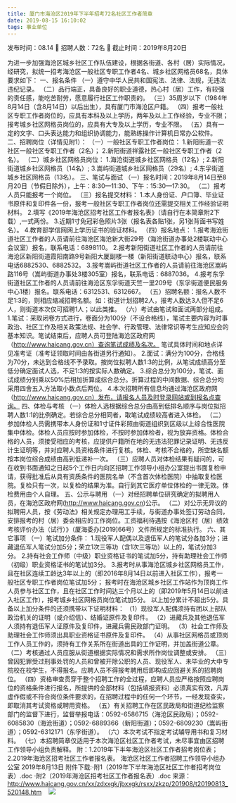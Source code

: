 ```yaml
---
title: 厦门市海沧区2019年下半年招考72名社区工作者简章
date: 2019-08-15 16:10:02
tags: 事业单位
---
```

发布时间：08.14   🌟   招聘人数：72名   🌈   截止时间：2019年8月20日
<!-- more -->

为进一步加强海沧区城乡社区工作队伍建设，根据各街道、各村（居）实际情况，经研究，拟统一招考海沧区一般社区专职工作者4名、城乡社区网格员68名，具体要求如下：
一、报名条件
（一）遵守中华人民共和国宪法、法律、法规，无违法违纪记录。
（二）品行端正，具备良好的职业道德，热心村（居）工作，有较强的责任感，能吃苦耐劳，愿意履行社区工作职责的。
（三）35周岁以下（1984年8月14日（含8月14日）以后出生），具有厦门市海沧区户籍。
（四）报考一般社区专职工作者岗位的，应具有本科及以上学历，两年及以上工作经验，专业不限；报考城乡社区网格员岗位的，应具有大专及以上学历，专业不限。
（五）具有一定的文字、口头表达能力和组织协调能力，能熟练操作计算机日常办公软件。
二、招聘岗位（详情见附1）：
（一）一般社区专职工作者岗位：
1.新阳街道一农社区一般社区专职工作者（2名）；
2.新阳街道祥露社区一般社区专职工作者（2名）。
（二）城乡社区网格员岗位：
1.海沧街道城乡社区网格员（12名）;
2.新阳街道城乡社区网格员（14名）;
3.嵩屿街道城乡社区网格员（29名）;
4.东孚街道城乡社区网格员（13名）。
三、笔试与面试
（一）报名时间：2019年8月14日至8月20日（节假日除外），上午：8:30—11:30、下午：15:30—17:30。
（二）报考人员只能报考一个岗位。
（三）报名提交材料：
1.本人身份证、户口簿、毕业证书原件和复印件各一份，报考一般社区专职工作者岗位还需提交相关工作经验证明材料。
2.填写《2019年海沧区招考社区工作者报名表》（请自行在本简章附2下载）,一式两份。
3.近期1寸免冠彩色照片3张（报名表各贴1张，另1张背面书写姓名）。
4.教育部学信网网上学历证书的验证材料。
（四）报名地点：
1.报考海沧街道社区工作者的人员请前往海沧区海沧新大街29号（海沧街道办事处2楼联动中心会议室）报名，联系电话：6898110。
2.报考新阳街道社区工作者的人员请前往海沧区新阳街道霞阳南路9号新阳大厦副楼一楼（新阳街道联动中心）报名，联系电话6882530、6882532。
3.报考嵩屿街道社区工作者的人员请前往海沧区嵩屿路116号（嵩屿街道办事处3楼305室）报名，联系电话：6887036。
4.报考东孚街道社区工作者的人员请前往海沧区东孚街道天竺一里209号（东孚街道便民服务中心1楼）报名。联系电话：6312531、6312667。
（五）招聘名额：报名人数不足1:3的，则相应缩减招聘名额。如：街道计划招聘2人，报考人数达3人但不足6人，则街道本次仅可招聘1人；以此类推。
（六）考试由笔试和面试两部分组成。
1.笔试：采取闭卷方式进行，卷面分为100分（不设合格线），笔试主要内容为时事政治、社区工作及相关政策法规、社会学、行政管理、法律常识等考生应知应会的基本知识。笔试结束后，应聘人员可登陆海沧区政府网（http://www.haicang.gov.cn）查询笔试成绩及名次。
笔试具体时间和地点详见准考证（准考证领取时间由各街道另行通知）。
2.面试：满分为100分，合格线为70分，未达到合格线不予录取。按岗位拟聘人数1:3的比例，从笔试成绩高分至低分确定面试人选，不足1:3的按实际人数确定。
3.综合总分为100分，笔试、面试成绩分别乘以50%后相加折算成综合总分。折算过程的中间数据、综合总分均采用四舍五入方法取小数点后两位。
4.本次招聘所有信息均通过海沧区政府网（http://www.haicang.gov.cn）发布，请报名人员及时登录网站或到报名点查询。
四、体检与考核
（一）体检人选根据综合总分由高到低排名顺序与岗位拟招聘人数1:1的比例确定。若综合总分相同者，取笔试成绩较高者进入体检。
（二）参加体检人员需携带本人身份证和1寸证件彩照由街道组织到区级以上综合性医院集中体检。体检人员应按时参加体检，不按时参加体检者，视为放弃资格。体检合格的人员，须接受相应的考核，应提供户籍所在地的无违法犯罪记录证明、无违反计生证明等，并对应聘人员资格条件进行复核。体检、考核不合格的，所空缺名额按本岗位综合成绩由高到低递补一次。
（三）应聘人员对体检结果有疑问的，可在收到书面通知之日起5个工作日内向区招聘工作领导小组办公室提出书面复检申请，获得批准后从具有资质条件的医院名单（不含首次体检医院）中抽取复检医院。复检只有一次，以复检的结果为准。自行到其它医疗单位体检的一律无效。体检费用由个人自理。
五、公示与聘用
（一）对经招聘单位研究确定的拟聘用人员，在海沧区政府网(http://www.haicang.gov.cn)公示。
（二）对公示无异议的拟聘用人员，按《劳动法》相关规定办理用工手续，与街道办事处签订劳动合同，安排报考的村（居）委会相应的工作岗位。工资福利待遇按《海沧区村（居）绩效考核评价办法（试行）》（厦海委办[2019]66号）文件所规定的标准执行。
六、其它事项
（一）笔试加分条件：
1.现役军人配偶以及退伍军人的笔试分各加3分；进藏退伍军人笔试分加5分；荣立1次三等功（含1次三等功）以上的，笔试分加3分。
2.持有社会工作师（中级）职业资格证书的笔试加5分，持有助理社会工作师（初级）职业资格证书的笔试加3分。
3.报考时从事海沧区城乡社区网格员工作，且在社区连续工龄达3年以上的（即2016年8月14日以前进入社区工作），报考一般社区专职工作者岗位笔试加5分；
报考时在海沧区城乡社区工作站作为顶岗工作人员参与社区工作，且在社区工作时间达三个月以上的（即2019年5月14日以前进入社区工作），报考城乡社区网格员岗位笔试加5分。
以上加分累计不超出5分。具备以上加分条件的还须携带以下证明材料：
（1）现役军人配偶须持有团以上部队政治机关的证明（或介绍信）、结婚证原件及复印件。
（2）进藏兵及其他退伍军人须持有退伍军人证原件及复印件，进藏兵需民政部门证明。
（3）社会工作师及助理社会工作师须出具职业资格证书原件及复印件。
（4）从事社区网格员或顶岗工作人员工作的，须持有工作关系所在街道出具的工作证明，并加盖街道公章。
（二）考核通过人员应服从街道根据实际情况和需求所作岗位调整或安排。
（三）曾因犯罪受过刑事处罚的人员和曾被开除公职的人员、现役军人、未毕业的大中专院校在校学生，不得报名。应聘人员不得报考聘用后即构成应回避关系的招聘岗位。
（四）资格审查贯穿于整个招聘工作的全过程，应聘人员应严格按照应聘岗位的资格条件进行报名，所提供的全部材料（包括填报资料）必须真实有效，凡弄虚作假或不符合岗位条件要求的，在招聘过程中的任何一个环节，一经发现查实，即取消其考试资格或聘用资格。
（五）有关招聘工作在区民政局和街道纪检监察部门的监督下进行，监督举报电话：0592-6586715（海沧区民政局）；0592-6085830（海沧街道）；0592-6889366（新阳街道）；0592-6809230（嵩屿街道）；0592-6312171（东孚街道）。
（六）本次考试不指定考试辅导用书和复习材料。
（七）本招聘简章仅适用于本次海沧区社区工作者考试，未尽事宜由区招聘工作领导小组负责解释。
附：1.2019年下半年海沧区社区工作者招考岗位表；
2.2019年海沧区招考社区工作者报名表。
海沧区社区工作者招聘工作领导小组办公室
2019年8月13日
附件下载:·附1（2019年下半年海沧区社区工作者招考岗位表）.doc
·附2（2019年海沧区招考社区工作者报名表）.doc
来源：
http://www.haicang.gov.cn/xx/zdxxgk/jbxxgk/rsxx/zkzp/201908/t20190813_520148.htm
 
 ![](https://cdn.weiweiblog.cn/20181015134814.png)